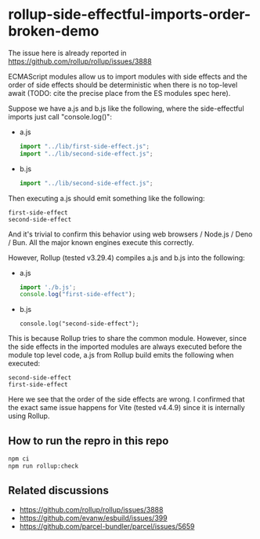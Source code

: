 # rollup-side-effectful-imports-order-broken-demo

The issue here is already reported in https://github.com/rollup/rollup/issues/3888

ECMAScript modules allow us to import modules with side effects and the order of side effects should be deterministic when there is no top-level await (TODO: cite the precise place from the ES modules spec here).

Suppose we have a.js and b.js like the following, where the side-effectful imports just call "console.log()":

- a.js
  ```javascript
  import "../lib/first-side-effect.js";
  import "../lib/second-side-effect.js";
  ```

- b.js
  ```javascript
  import "../lib/second-side-effect.js";
  ```

Then executing a.js should emit something like the following:

```
first-side-effect
second-side-effect
```

And it's trivial to confirm this behavior using web browsers / Node.js / Deno / Bun. All the major known engines execute this correctly.

However, Rollup (tested v3.29.4) compiles a.js and b.js into the following:
- a.js
  ```javascript
  import './b.js';
  console.log("first-side-effect");
  ```
- b.js
  ```
  console.log("second-side-effect");
  ```

This is because Rollup tries to share the common module.
However, since the side effects in the imported modules are always executed before the module top level code, a.js from Rollup build emits the following when executed:
```
second-side-effect
first-side-effect
```

Here we see that the order of the side effects are wrong. I confirmed that the exact same issue happens for Vite (tested v4.4.9) since it is internally using Rollup.


## How to run the repro in this repo

```sh
npm ci
npm run rollup:check
```


## Related discussions

- https://github.com/rollup/rollup/issues/3888
- https://github.com/evanw/esbuild/issues/399
- https://github.com/parcel-bundler/parcel/issues/5659
